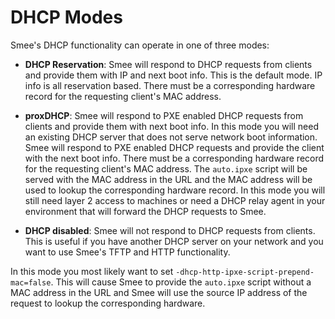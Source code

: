 # DHCP Modes

Smee's DHCP functionality can operate in one of three modes:

- **DHCP Reservation**: Smee will respond to DHCP requests from clients and provide them with IP and next boot info. This is the default mode. IP info is all reservation based. There must be a corresponding hardware record for the requesting client's MAC address.

- **proxDHCP**: Smee will respond to PXE enabled DHCP requests from clients and provide them with next boot info. In this mode you will need an existing DHCP server that does not serve network boot information. Smee will respond to PXE enabled DHCP requests and provide the client with the next boot info. There must be a corresponding hardware record for the requesting client's MAC address. The `auto.ipxe` script will be served with the MAC address in the URL and the MAC address will be used to lookup the corresponding hardware record. In this mode you will still need layer 2 access to machines or need a DHCP relay agent in your environment that will forward the DHCP requests to Smee.

- **DHCP disabled**: Smee will not respond to DHCP requests from clients. This is useful if you have another DHCP server on your network and you want to use Smee's TFTP and HTTP functionality. 



In this mode you most likely want to set `-dhcp-http-ipxe-script-prepend-mac=false`. This will cause Smee to provide the `auto.ipxe` script without a MAC address in the URL and Smee will use the source IP address of the request to lookup the corresponding hardware.
